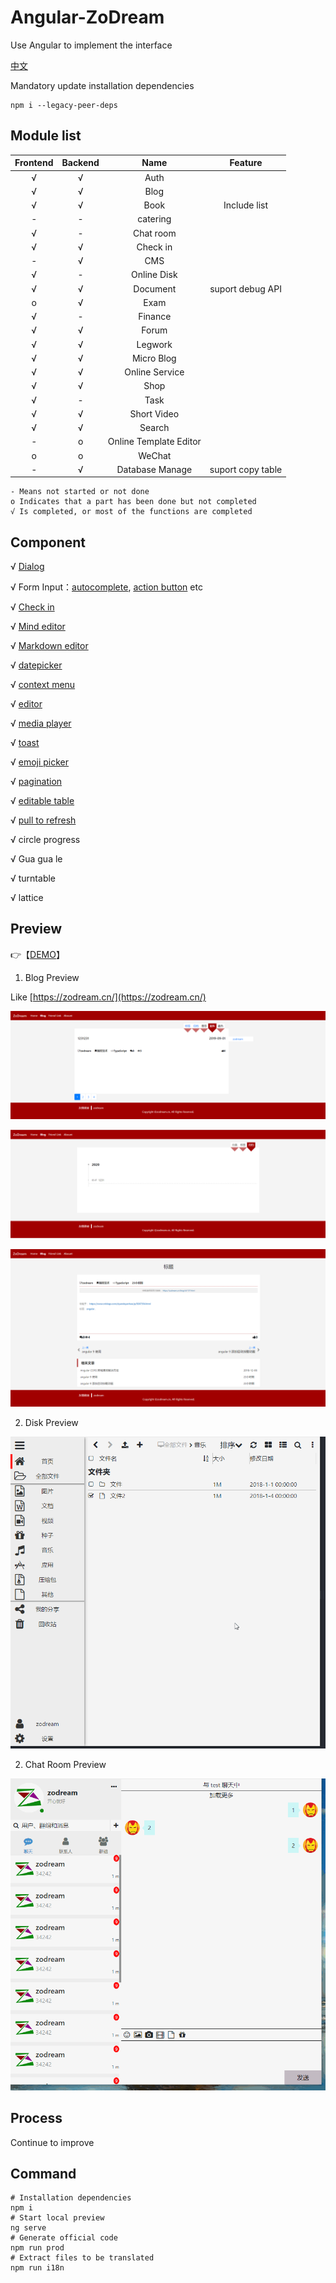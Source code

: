 # Angular-ZoDream

Use Angular to implement the interface 

[中文](README.zh.md)

Mandatory update installation dependencies 
```
npm i --legacy-peer-deps
```

## Module list

|Frontend|Backend|Name|Feature|
|:--:|:--:|:--:|:--:|
|√|√|Auth||
|√|√|Blog||
|√|√|Book|Include list|
|-|-|catering||
|√|-|Chat room||
|√|√|Check in||
|-|√|CMS||
|√|-|Online Disk||
|√|√|Document|suport debug API|
|o|√|Exam||
|√|-|Finance||
|√|√|Forum||
|√|√|Legwork||
|√|√|Micro Blog||
|√|√|Online Service||
|√|√|Shop||
|√|-|Task||
|√|√|Short Video||
|√|√|Search||
|-|o|Online Template Editor||
|o|o|WeChat ||
|-|√|Database Manage|suport copy table|

    - Means not started or not done 
    o Indicates that a part has been done but not completed 
    √ Is completed, or most of the functions are completed 

## Component

√ [Dialog](src/app/dialog)

√ Form Input：[autocomplete](src/app/form/autocomplete), [action button](src/app/form/action-button) etc

√ [Check in](src/app/checkin)

√ [Mind editor](src/app/mind)

√ [Markdown editor](src/app/editor/markdown-editor)

√ [datepicker](src/app/datepicker)

√ [context menu](src/app/context-menu)

√ [editor](src/app/editor)

√ [media player](src/app/media-player)

√ [toast](src/app/dialog)

√ [emoji picker](src/app/theme/components/emoji-picker)

√ [pagination](src/app/theme/components/pagination)

√ [editable table](src/app/theme/components/editable-table)

√ [pull to refresh](src/app/theme/components/pull-to-refresh)

√ circle progress

√ Gua gua le

√ turntable

√ lattice


## Preview

👉【[DEMO](https://job.zodream.cn/)】

1. Blog Preview

Like [https://zodream.cn/](https://zodream.cn/)

![](screen/blog.png)

![](screen/archives.png)

![](screen/detail.png)

2. Disk Preview

![](screen/nav.gif)

2. Chat Room Preview

![](screen/chat.gif)

## Process

Continue to improve 

## Command

```shell
# Installation dependencies 
npm i
# Start local preview 
ng serve
# Generate official code 
npm run prod
# Extract files to be translated 
npm run i18n

```